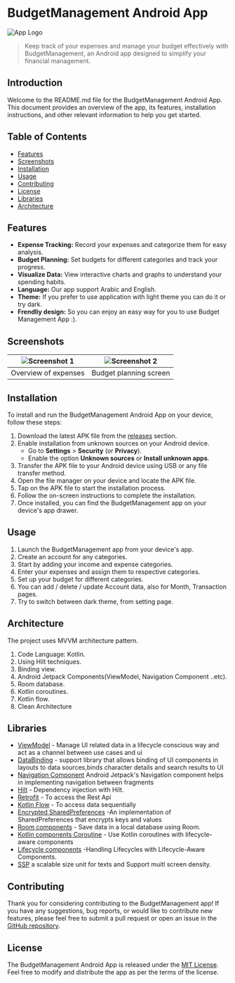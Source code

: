 # BudgetManagement Android App

![App Logo](app_logo.png)

> Keep track of your expenses and manage your budget effectively with BudgetManagement, an Android app designed to simplify your financial management.

## Introduction

Welcome to the README.md file for the BudgetManagement Android App. This document provides an overview of the app, its features, installation instructions, and other relevant information to help you get started.

## Table of Contents

- [Features](#features)
- [Screenshots](#screenshots)
- [Installation](#installation)
- [Usage](#usage)
- [Contributing](#contributing)
- [License](#license)
- [Libraries](#libraries)
- [Architecture](#architecture)


## Features

- **Expense Tracking:** Record your expenses and categorize them for easy analysis.
- **Budget Planning:** Set budgets for different categories and track your progress.
- **Visualize Data:** View interactive charts and graphs to understand your spending habits.
- **Language:** Our app support Arabic and English.
- **Theme:** If you prefer to use application with light theme you can do it or try dark.
- **Frendliy design:** So you can enjoy an easy way for you to use Budget Management App :).


## Screenshots

| ![Screenshot 1](screenshot1.png) | ![Screenshot 2](screenshot2.png) |
|----------------------------------|----------------------------------|
| Overview of expenses            | Budget planning screen           |

## Installation

To install and run the BudgetManagement Android App on your device, follow these steps:

1. Download the latest APK file from the [releases](https://github.com/your-repo/releases) section.
2. Enable installation from unknown sources on your Android device.
   - Go to **Settings** > **Security** (or **Privacy**).
   - Enable the option **Unknown sources** or **Install unknown apps**.
3. Transfer the APK file to your Android device using USB or any file transfer method.
4. Open the file manager on your device and locate the APK file.
5. Tap on the APK file to start the installation process.
6. Follow the on-screen instructions to complete the installation.
7. Once installed, you can find the BudgetManagement app on your device's app drawer.

## Usage

1. Launch the BudgetManagement app from your device's app.
2. Create an account for any categories.
3. Start by adding your income and expense categories.
4. Enter your expenses and assign them to respective categories.
5. Set up your budget for different categories.
6. You can add / delete / update Account data, also for Month, Transaction pages.
7. Try to switch between dark theme, from setting page.


## Architecture

The project uses MVVM architecture pattern.

1. Code Language: Kotlin.
2. Using Hilt techniques.
3. Binding view.
4. Android Jetpack Components(ViewModel, Navigation Component ..etc).
5. Room database.
6. Kotlin coroutines.
7. Kotlin flow.
8. Clean Architecture

## Libraries

* [ViewModel](https://developer.android.com/topic/libraries/architecture/viewmodel/) - Manage UI
  related data in a lifecycle conscious way and act as a channel between use cases and ui
* [DataBinding](https://developer.android.com/topic/libraries/data-binding) - support library that
  allows binding of UI components in layouts to data sources,binds character details and search
  results to UI
* [Navigation Component](https://developer.android.com/guide/navigation/navigation-getting-started) Android Jetpack's Navigation component helps in implementing navigation between fragments
* [Hilt](https://developer.android.com/training/dependency-injection/hilt-android) - Dependency injection with Hilt.
* [Retrofit](https://square.github.io/retrofit/) - To access the Rest Api
* [Kotlin Flow](https://developer.android.com/kotlin/flow) - To access data sequentially
* [Encrypted SharedPreferences](https://developer.android.com/reference/androidx/security/crypto/EncryptedSharedPreferences) -An implementation of SharedPreferences that encrypts keys and values
* [Room components](https://developer.android.com/training/data-storage/room) - Save data in a local database using Room.
* [Kotlin components Coroutine](https://developer.android.com/topic/libraries/architecture/coroutines) - Use Kotlin coroutines with lifecycle-aware components
* [Lifecycle components](https://developer.android.com/topic/libraries/architecture/lifecycle) -Handling Lifecycles with Lifecycle-Aware Components.
* [SSP](https://github.com/intuit/ssp) a scalable size unit for texts and Support muitl screen density.

## Contributing

Thank you for considering contributing to the BudgetManagement app! If you have any suggestions, bug reports, or would like to contribute new features, please feel free to submit a pull request or open an issue in the [GitHub repository](https://github.com/your-repo).

## License

The BudgetManagement Android App is released under the [MIT License](LICENSE). Feel free to modify and distribute the app as per the terms of the license.
